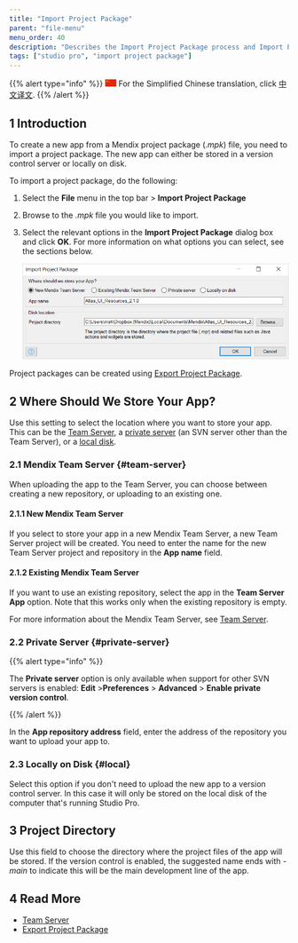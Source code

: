 ```yaml
---
title: "Import Project Package"
parent: "file-menu"
menu_order: 40
description: "Describes the Import Project Package process and Import Project Package dialog box."
tags: ["studio pro", "import project package"]
---
```


{{% alert type="info" %}}
<img src="attachments/chinese-translation/china.png" style="display: inline-block; margin: 0" /> For the Simplified Chinese translation, click [中文译文]().
{{% /alert %}}

## 1 Introduction

To create a new app from a Mendix project package (*.mpk*) file, you need to import a project package. The new app can either be stored in a version control server or locally on disk.

To import a project package, do the following:

1. Select the **File** menu in the top bar > **Import Project Package** 

2. Browse to the *.mpk* file you would like to import.

3.  Select the relevant options in the **Import Project Package** dialog box and click **OK**. For more information on what options you can select, see the sections below. 

    ![Import Project Package Dialog Window](attachments/file-menu/import-project-package.png)

Project packages can be created using [Export Project Package](export-project-package-dialog).

## 2 Where Should We Store Your App?

Use this setting to select the location where you want to store your app. This can be the [Team Server](#team-server), a [private server](#private-server) (an SVN server other than the Team Server), or a [local disk](#local).

### 2.1 Mendix Team Server {#team-server}

When uploading the app to the Team Server, you can choose between creating a new repository, or uploading to an existing one. 

#### 2.1.1 New Mendix Team Server

If you select to store your app in a new Mendix Team Server, a new Team Server project will be created. You need to enter the name for the new Team Server project and repository in the **App name** field.

#### 2.1.2 Existing Mendix Team Server

If you want to use an existing repository, select the app in the **Team Server App** option. Note that this works only when the existing repository is empty.

For more information about the Mendix Team Server, see [Team Server](/developerportal/collaborate/team-server).

### 2.2 Private Server {#private-server}

{{% alert type="info" %}}

The **Private server** option is only available when support for other SVN servers is enabled: **Edit** >**Preferences** > **Advanced** > **Enable private version control**. 

{{% /alert %}}

In the **App repository address** field, enter the address of the repository you want to upload your app to.

### 2.3 Locally on Disk {#local}

Select this option if you don't need to upload the new app to a version control server. In this case it will only be stored on the local disk of the computer that's running Studio Pro.

## 3 Project Directory

Use this field to choose the directory where the project files of the app will be stored. If the version control is enabled, the suggested name ends with *-main* to indicate this will be the main development line of the app. 

## 4 Read More

* [Team Server](/developerportal/collaborate/team-server)
* [Export Project Package](export-project-package-dialog)